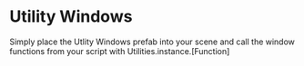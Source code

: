 # Utility Windows

Simply place the Utlity Windows prefab into your scene and call the window functions from your script with Utilities.instance.\[Function\]